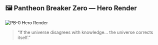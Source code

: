 ## 🖼️ Pantheon Breaker Zero — Hero Render

![PB-0 Hero Render](./assets/PB0_hero.png)

> “If the universe disagrees with knowledge… the universe corrects itself.”
